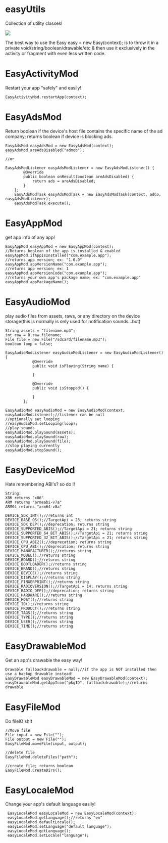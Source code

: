 # easyUtils
Collection of utility classes!

[![](https://jitpack.io/v/Xstar97/easyUtils.svg)](https://jitpack.io/#Xstar97/easyUtils)

The best way to use the Easy easy = new Easy(context); is to throw it in a private void/string/boolean/drawable/etc & then use it exclusively in the activity or fragment with even less written code.

# EasyActivityMod
Restart your app "safely" and easily!

    EasyActivityMod.restartApp(context);

# EasyAdsMod
Return boolean if the device's host file contains the specific name of the ad company; returns boolean if device is blocking ads.

    EasyAdsMod easyAdsMod = new EasyAdsMod(context);
    easyAdsMod.areAdsDisabled("admob");
    
    //or
    
    EasyAdsModListener easyAdsModListener = new EasyAdsModListener() {
            @Override
            public boolean onResult(boolean areAdsDisabled) {
                return ads = areAdsDisabled;
            }
        };
        EasyAdsModTask easyAdsModTask = new EasyAdsModTask(context, adCo, easyAdsModListener);
        easyAdsModTask.execute();

# EasyAppMod
get app info of any app!

    EasyAppMod easyAppMod = new EasyAppMod(context);
    //Returns boolean of the app is installed & enabled
    easyAppMod.ifAppIsInstalled("com.example.app");
    //returns app version; ex: "1.0.0"
    easyAppMod.appVersionName("com.example.app");
    //returns app version; ex: 1
    easyAppMod.appVersionCode("com.example.app");
    //returns your own app's package name; ex: "com.example.app"
    easyAppMod.appPackageName();
    
# EasyAudioMod
play audio files from assets, raws, or any directory on the device storage(this is normally is only used for notification sounds...but)
    
    String assets = "filename.mp3";    
    int raw = R.raw.filename;
    File file = new File("/sdcard/filename.mp3");
    boolean loop = false;
    
    EasyAudioModListener easyAudioModListener = new EasyAudioModListener() {
                @Override
                public void isPlaying(String name) {
                    
                }

                @Override
                public void isStopped() {

                }
            };
    
    EasyAudioMod easyAudioMod = new EasyAudioMod(context, easyAudioModListener);//listener can be null
    //optionally set looping
    //easyAudioMod.setLooping(loop);
    //play sounds
    easyAudioMod.playSound(assets);
    easyAudioMod.playSound(raw);
    easyAudioMod.playSound(file);
    //stop playing currently 
    easyAudioMod.stopSound();
    
# EasyDeviceMod
Hate remembering ABI's? so do I!
      
    String: 
    X86 returns "x86"
    ARM returns "armeabi-v7a"
    ARM64 returns "arm64-v8a"
    
    DEVICE_SDK_INT();//returns int
    DEVICE_BASE_OS();//TargetApi = 23; returns string
    DEVICE_SDK_DEP();//deprecation; returns string
    DEVICE_SUPPORTED_ABIS();//TargetApi = 21; returns string
    DEVICE_SUPPORTED_64_BIT_ABIS();//TargetApi = 21; returns string
    DEVICE_SUPPORTED_32_BIT_ABIS();//TargetApi = 21; returns string
    DEVICE_CPU_ABI2();//deprecation; returns string
    DEVICE_CPU_ABI();//deprecation; returns string
    DEVICE_MANUFACTURER();//returns string
    DEVICE_MODEL();//returns string
    DEVICE_BOARD();//returns string
    DEVICE_BOOTLOADER();//returns string
    DEVICE_BRAND();//returns string
    DEVICE_DEVICE();//returns string
    DEVICE_DISPLAY();//returns string
    DEVICE_FINGERPRINT();//returns string
    DEVICE_RADIOVERSION();//TargetApi = 14; returns string
    DEVICE_RADIO_DEP();//deprecation; returns string
    DEVICE_HARDWARE();//returns string
    DEVICE_HOST();//returns string
    DEVICE_ID();//returns string
    DEVICE_PRODUCT();//returns string
    DEVICE_TAGS();//returns string
    DEVICE_TYPE();//returns string
    DEVICE_USER();//returns string
    DEVICE_TIME();//returns string
    
# EasyDrawableMod
Get an app's drawable the easy way!
    
    Drawable fallbackdrawable = null;//if the app is NOT installed then use a backup drawable instead!
    EasyDrawableMod easyDrawableMod = new EasyDrawableMod(context);
    easyDrawableMod.getAppIcon("pkgID", fallbackdrawable);//returns drawable
    
# EasyFileMod
Do fileIO sh!t
 
    //Move file
    File input = new File("");
    File output = new File("");
    EasyFileMod.moveFile(input, output);
    
    //delete file
    EasyFileMod.deleteFiles("path");
    
    //create file; returns boolean
    EasyFileMod.CreateDirs();
        
# EasyLocaleMod
 Change your app's default language easily!
 
     EasyLocaleMod easyLocaleMod = new EasyLocaleMod(context);
     easyLocaleMod.getLanguage();//returns "en"
     easyLocaleMod.defaultLocale();
     easyLocaleMod.setLanguage("default language");
     easyLocaleMod.getLanguage();
     easyLocaleMod.setLocale("language");
